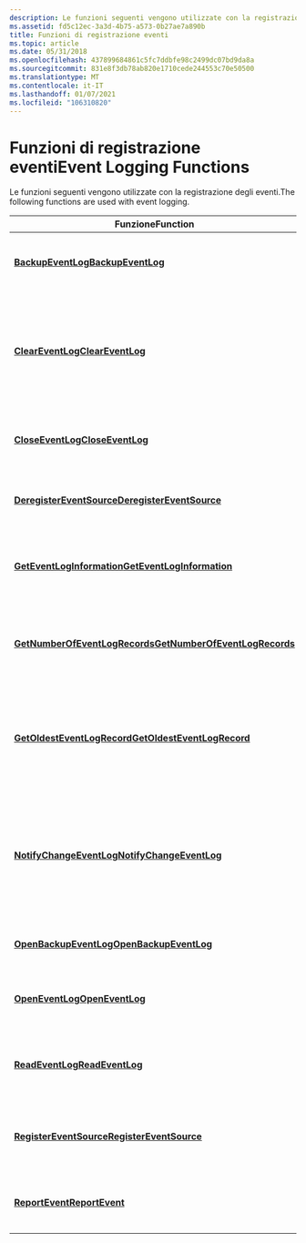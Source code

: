 ```yaml
---
description: Le funzioni seguenti vengono utilizzate con la registrazione degli eventi.
ms.assetid: fd5c12ec-3a3d-4b75-a573-0b27ae7a890b
title: Funzioni di registrazione eventi
ms.topic: article
ms.date: 05/31/2018
ms.openlocfilehash: 437899684861c5fc7ddbfe98c2499dc07bd9da8a
ms.sourcegitcommit: 831e8f3db78ab820e1710cede244553c70e50500
ms.translationtype: MT
ms.contentlocale: it-IT
ms.lasthandoff: 01/07/2021
ms.locfileid: "106310820"
---
```

# <a name="event-logging-functions"></a><span data-ttu-id="cfc2a-103">Funzioni di registrazione eventi</span><span class="sxs-lookup"><span data-stu-id="cfc2a-103">Event Logging Functions</span></span>

<span data-ttu-id="cfc2a-104">Le funzioni seguenti vengono utilizzate con la registrazione degli eventi.</span><span class="sxs-lookup"><span data-stu-id="cfc2a-104">The following functions are used with event logging.</span></span>



| <span data-ttu-id="cfc2a-105">Funzione</span><span class="sxs-lookup"><span data-stu-id="cfc2a-105">Function</span></span>                                                         | <span data-ttu-id="cfc2a-106">Descrizione</span><span class="sxs-lookup"><span data-stu-id="cfc2a-106">Description</span></span>                                                                                         |
|------------------------------------------------------------------|-----------------------------------------------------------------------------------------------------|
| [<span data-ttu-id="cfc2a-107">**BackupEventLog**</span><span class="sxs-lookup"><span data-stu-id="cfc2a-107">**BackupEventLog**</span></span>](/windows/desktop/api/Winbase/nf-winbase-backupeventloga)                         | <span data-ttu-id="cfc2a-108">Salva il registro eventi specificato in un file di backup.</span><span class="sxs-lookup"><span data-stu-id="cfc2a-108">Saves the specified event log to a backup file.</span></span>                                                     |
| [<span data-ttu-id="cfc2a-109">**ClearEventLog**</span><span class="sxs-lookup"><span data-stu-id="cfc2a-109">**ClearEventLog**</span></span>](/windows/desktop/api/Winbase/nf-winbase-cleareventloga)                           | <span data-ttu-id="cfc2a-110">Cancella il registro eventi specificato e, facoltativamente, salva la copia corrente del log in un file di backup.</span><span class="sxs-lookup"><span data-stu-id="cfc2a-110">Clears the specified event log, and optionally saves the current copy of the log to a backup file.</span></span>  |
| [<span data-ttu-id="cfc2a-111">**CloseEventLog**</span><span class="sxs-lookup"><span data-stu-id="cfc2a-111">**CloseEventLog**</span></span>](/windows/desktop/api/Winbase/nf-winbase-closeeventlog)                           | <span data-ttu-id="cfc2a-112">Chiude un handle di lettura al log eventi specificato.</span><span class="sxs-lookup"><span data-stu-id="cfc2a-112">Closes a read handle to the specified event log.</span></span>                                                    |
| [<span data-ttu-id="cfc2a-113">**DeregisterEventSource**</span><span class="sxs-lookup"><span data-stu-id="cfc2a-113">**DeregisterEventSource**</span></span>](/windows/desktop/api/Winbase/nf-winbase-deregistereventsource)           | <span data-ttu-id="cfc2a-114">Chiude un handle di scrittura nel log eventi specificato.</span><span class="sxs-lookup"><span data-stu-id="cfc2a-114">Closes a write handle to the specified event log.</span></span>                                                   |
| [<span data-ttu-id="cfc2a-115">**GetEventLogInformation**</span><span class="sxs-lookup"><span data-stu-id="cfc2a-115">**GetEventLogInformation**</span></span>](/windows/desktop/api/Winbase/nf-winbase-geteventloginformation)         | <span data-ttu-id="cfc2a-116">Recupera le informazioni sul log eventi specificato.</span><span class="sxs-lookup"><span data-stu-id="cfc2a-116">Retrieves information about the specified event log.</span></span>                                                |
| [<span data-ttu-id="cfc2a-117">**GetNumberOfEventLogRecords**</span><span class="sxs-lookup"><span data-stu-id="cfc2a-117">**GetNumberOfEventLogRecords**</span></span>](/windows/desktop/api/Winbase/nf-winbase-getnumberofeventlogrecords) | <span data-ttu-id="cfc2a-118">Recupera il numero di record nel registro eventi specificato.</span><span class="sxs-lookup"><span data-stu-id="cfc2a-118">Retrieves the number of records in the specified event log.</span></span>                                         |
| [<span data-ttu-id="cfc2a-119">**GetOldestEventLogRecord**</span><span class="sxs-lookup"><span data-stu-id="cfc2a-119">**GetOldestEventLogRecord**</span></span>](/windows/desktop/api/Winbase/nf-winbase-getoldesteventlogrecord)       | <span data-ttu-id="cfc2a-120">Recupera il numero di record assoluto del record meno recente nel registro eventi specificato.</span><span class="sxs-lookup"><span data-stu-id="cfc2a-120">Retrieves the absolute record number of the oldest record in the specified event log.</span></span>               |
| [<span data-ttu-id="cfc2a-121">**NotifyChangeEventLog**</span><span class="sxs-lookup"><span data-stu-id="cfc2a-121">**NotifyChangeEventLog**</span></span>](/windows/desktop/api/Winbase/nf-winbase-notifychangeeventlog)             | <span data-ttu-id="cfc2a-122">Consente a un'applicazione di ricevere una notifica quando un evento viene scritto nel registro eventi specificato.</span><span class="sxs-lookup"><span data-stu-id="cfc2a-122">Enables an application to receive notification when an event is written to the specified event log.</span></span> |
| [<span data-ttu-id="cfc2a-123">**OpenBackupEventLog**</span><span class="sxs-lookup"><span data-stu-id="cfc2a-123">**OpenBackupEventLog**</span></span>](/windows/desktop/api/Winbase/nf-winbase-openbackupeventloga)                 | <span data-ttu-id="cfc2a-124">Apre un handle per un log eventi di backup.</span><span class="sxs-lookup"><span data-stu-id="cfc2a-124">Opens a handle to a backup event log.</span></span>                                                               |
| [<span data-ttu-id="cfc2a-125">**OpenEventLog**</span><span class="sxs-lookup"><span data-stu-id="cfc2a-125">**OpenEventLog**</span></span>](/windows/desktop/api/Winbase/nf-winbase-openeventloga)                             | <span data-ttu-id="cfc2a-126">Apre un handle per il registro eventi specificato.</span><span class="sxs-lookup"><span data-stu-id="cfc2a-126">Opens a handle to the specified event log.</span></span>                                                          |
| [<span data-ttu-id="cfc2a-127">**ReadEventLog**</span><span class="sxs-lookup"><span data-stu-id="cfc2a-127">**ReadEventLog**</span></span>](/windows/desktop/api/Winbase/nf-winbase-readeventloga)                             | <span data-ttu-id="cfc2a-128">Legge un numero intero di voci dal log eventi specificato.</span><span class="sxs-lookup"><span data-stu-id="cfc2a-128">Reads a whole number of entries from the specified event log.</span></span>                                       |
| [<span data-ttu-id="cfc2a-129">**RegisterEventSource**</span><span class="sxs-lookup"><span data-stu-id="cfc2a-129">**RegisterEventSource**</span></span>](/windows/desktop/api/Winbase/nf-winbase-registereventsourcea)               | <span data-ttu-id="cfc2a-130">Recupera un handle registrato nel registro eventi specificato.</span><span class="sxs-lookup"><span data-stu-id="cfc2a-130">Retrieves a registered handle to the specified event log.</span></span>                                           |
| [<span data-ttu-id="cfc2a-131">**ReportEvent**</span><span class="sxs-lookup"><span data-stu-id="cfc2a-131">**ReportEvent**</span></span>](/windows/desktop/api/Winbase/nf-winbase-reporteventa)                               | <span data-ttu-id="cfc2a-132">Scrive una voce alla fine del log eventi specificato.</span><span class="sxs-lookup"><span data-stu-id="cfc2a-132">Writes an entry at the end of the specified event log.</span></span>                                              |



 

 

 



